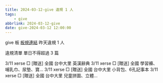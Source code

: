 ```yaml
---
title: 2024-03-12-give 違規 1 人
tags:
    - give
abbrlink: 2024-03-12-give
date: give-2024-03-12 12:00:00
---
```

give 板 [板規連結](https://www.ptt.cc/bbs/give/M.1612495900.A.C32.html)
昨天違規 1 人
<!-- more -->

違規清單
單日不得超過 3 篇

3/11 xerse □ [贈送] 全國 台中大里 英漢辭典
3/11 xerse □ [贈送] 全國 學習褲、哺乳巾、尿墊、寶…
3/11 xerse □ [贈送] 全國 台中大里 小背包、6孔記事本
3/11 xerse □ [贈送] 全國 台中大里 兒童拼圖、立體…